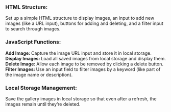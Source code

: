 ### HTML Structure: 
Set up a simple HTML structure to display images, an input to add new images (like a URL input), buttons for adding and deleting, and a filter input to search through images.

### JavaScript Functions:
<b>Add Image: </b>
Capture the image URL input and store it in local storage.<br/> 
<b>Display Images: </b>
Load all saved images from local storage and display them.
<br/>
<b>Delete Image: </b>
Allow each image to be removed by clicking a delete button.
<br/>
<b>Filter Images: </b>Use an input field to filter images by a keyword (like part of the image name or description).

### Local Storage Management: 
Save the gallery images in local storage so that even after a refresh, the images remain until they’re deleted.